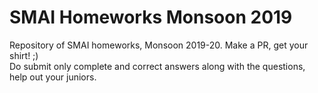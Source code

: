 # SMAI Homeworks Monsoon 2019
Repository of SMAI homeworks, Monsoon 2019-20. Make a PR, get your shirt! ;) <br />
Do submit only complete and correct answers along with the questions, help out your juniors. 
